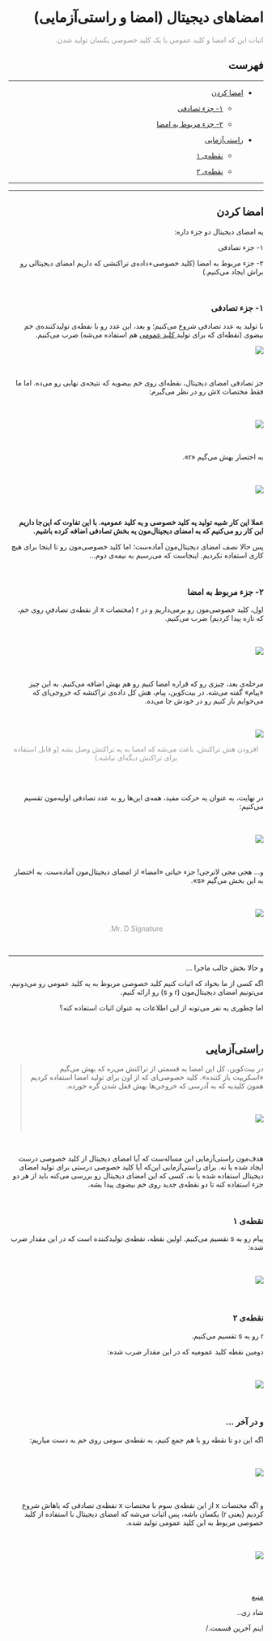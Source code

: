 <div dir="rtl">
    <h1>امضاهای دیجیتال (امضا و راستی‌آزمایی)</h1>
    <p><span style="color: #999999;">
            اثبات این که امضا و کلید عمومی با یک کلید خصوصی یکسان تولید شدن.
        </span></p>
    <h2>فهرست</h2>
    <hr>
    <ul>
        <li>
            <p><a href="#1">امضا کردن</a>
            <ul>
                <li>
                    <p><a href="#1-1">۱- جزء تصادفی</a></p>
                </li>
                <li>
                    <p><a href="#1-2">۲- جزء مربوط به امضا</a></p>
                </li>
            </ul>
            </p>
        </li>
        <li>
            <p><a href="#2">راستی‌آزمایی</a>
            <ul>
                <li>
                    <p><a href="#2-1">نقطه‌ی ۱</a></p>
                </li>
                <li>
                    <p><a href="#2-2">نقطه‌ی ۲</a></p>
                </li>
            </ul>
            </p>
        </li>
    </ul>
    <hr>
    <hr>
    <h2 id="1">امضا کردن</h2>
    <p>یه امضای دیجیتال دو جزء داره: </p>
    <p>۱- جزء تصادفی</p>
    <p>۲- جزء مربوط به امضا (کلید خصوصی+داده‌ی تراکنشی که داریم امضای دیجیتالی رو براش ایجاد می‌کنیم.)</p>
    <br>
    <h3 id="1-1">۱- جزء تصادفی</h3>
    <p>با تولید یه عدد تصادفی شروع می‌کنیم؛ و بعد، این عدد رو با نقطه‌ی تولیدکننده‌ی خم بیضوی (نقطه‌ای که برای تولید<a
            href="Public%20Keys.md"> کلید عمومی</a> هم
        استفاده می‌شه) ضرب می‌کنیم.
    </p>
    <img style="display: block; margin-left: auto; margin-right: auto;"
        src="./beginners/guide/digital-signatures/04-signing-random-point.png">
    <br>
    <br>
    <p>جز تصادفی امضای دیجیتال، نقطه‌ای روی خم بیضویه که نتیجه‌ی نهایی رو می‌ده. اما ما فقط مختصات xش رو در نظر می‌گیرم:
    </p>
    <br>
    <br>
    <img style="display: block; margin-left: auto; margin-right: auto;"
        src="./beginners/guide/digital-signatures/04-signing-random-point-x.png">
    <br>
    <br>
    <p>به اختصار بهش می‌گیم «r». </p>
    <br>
    <br>
    <img style="display: block; margin-left: auto; margin-right: auto;"
        src="./beginners/guide/digital-signatures/04-signing-random-r.png">
    <br>
    <br>
    <p><strong>عملا این کار شبیه تولید یه کلید خصوصی و یه کلید عمومیه. با این تفاوت که این‌جا داریم این کار رو می‌کنیم
            که به امضای
            دیجیتال‌مون یه بخش تصادفی اضافه کرده باشیم.
        </strong></p>
    <p>پس حالا نصف امضای دیجیتال‌مون آماده‌ست؛ اما کلید خصوصی‌مون رو تا اینجا برای هیچ کاری استفاده نکردیم. اینجاست که
        می‌رسیم به نیمه‌ی دوم...</p>
    <br>
    <h3 id="1-2">۲- جزء مربوط به امضا</h3>
    <p>اول، کلید خصوصی‌مون رو برمی‌داریم و در r (مختصات x از نقطه‌ی تصادفیِ روی خم، که تازه پیدا کردیم) ضرب می‌کنیم.
    </p>
    <br>
    <br>
    <img style="display: block; margin-left: auto; margin-right: auto;"
        src="./beginners/guide/digital-signatures/04-signing-signature-r-privkey.png">
    <br>
    <br>
    <p>مرحله‌ی بعد، چیزی رو که قراره امضا کنیم رو هم بهش اضافه می‌کنیم. به این چیز «پیام» گفته می‌شه. در بیت‌کوین،
        پیام، هش کل داده‌ی تراکنشه که خروجی‌ای که می‌خوایم باز کنیم رو در خودش جا می‌ده.
    </p>
    <br>
    <br>
    <img style="display: block; margin-left: auto; margin-right: auto;"
        src="./beginners/guide/digital-signatures/04-signing-signature-r-privkey-thing.png">
    <p style="color: #999999; text-align: center;"> افزودن هش تراکنش، باعث می‌شه که امضا به یه تراکنش وصل بشه (و قابل
        استفاده برای تراکنش دیگه‌ای نباشه.)</p>
    <br>
    <br>
    <p>در نهایت، به عنوان یه حرکت مفید، همه‌ی این‌ها رو به عدد تصادفی اولیه‌مون تقسیم می‌کنیم:</p>
    <br>
    <br>
    <img style="display: block; margin-left: auto; margin-right: auto;"
        src="./beginners/guide/digital-signatures/04-signing-signature-r-privkey-thing-randnum.png">
    <br>
    <br>
    <p>و… هجی مجی لاترجی! جزء حیاتی «امضا» از امضای دیجیتال‌مون آماده‌ست. به اختصار به این بخش می‌گیم «s». </p>
    <br>
    <br>
    <img style="display: block; margin-left: auto; margin-right: auto;"
        src="./beginners/guide/digital-signatures/04-signing-signature-rs.png">
    <p style="color: #999999; text-align: center;">Mr. D Signature.</p>
    <br>
    <hr>
    <p>و حالا بخش جالب ماجرا … </p>
    <p>
        اگه کسی از ما بخواد که اثبات کنیم کلید خصوصی مربوط به یه کلید عمومی رو می‌دونیم، می‌تونیم امضای دیجیتال‌مون
        (r و s)‌ رو ارائه کنیم.
    </p>
    <p>
        اما چطوری یه نفر می‌تونه از این اطلاعات به عنوان اثبات استفاده کنه؟
    </p>
    <br>
    <h2 id="2">راستی‌آزمایی </h2>
    <blockquote>
        <p>در بیت‌کوین، کل این امضا به قسمتی از تراکنش می‌ره که بهش می‌گیم «اسکریپت باز کننده». کلید
            خصوصی‌ای که از اون برای تولید امضا استفاده کردیم همون کلیدیه که به آدرسی که خروجی‌ها بهش قفل شدن
            گره خورده. </p>
        <br>
        <br>
        <img style="display: block; margin-left: auto; margin-right: auto;"
            src="./beginners/guide/digital-signatures/05-verifying-goal.png">
        <br>
    </blockquote>
    <br>
    <p>
        هدف‌مون راستی‌آزمایی این مساله‌ست که آیا امضای دیجیتال از کلید خصوصی درست ایجاد شده یا نه.
        برای راستی‌آزمایی این‌که آیا کلید خصوصی درستی برای تولید امضای دیجیتال استفاده شده یا نه، کسی که این امضای
        دیجیتال رو بررسی
        می‌کنه باید از هر دو جزء استفاده کنه تا دو نقطه‌ی جدید روی خم بیضوی پیدا بشه.
    </p>
    <br>
    <h3 id="2-1">نقطه‌ی ۱</h3>
    <p>پیام رو به s‌ تقسیم می‌کنیم. اولین نقطه، نقطه‌ی تولیدکننده است که در این مقدار ضرب شده: </p>
    <br><br>
    <img style="display: block; margin-left: auto; margin-right: auto;"
        src="./beginners/guide/digital-signatures/05-verifying-point1.png">
    <br><br>
    <h3 id="2-2">نقطه‌ی ۲</h3>
    <p>r رو به s تقسیم می‌کنیم. </p>
    <p>دومین نقطه کلید عمومیه که در این مقدار ضرب شده:</p>
    <br>
    <br>
    <img style="display: block; margin-left: auto; margin-right: auto;"
        src="./beginners/guide/digital-signatures/05-verifying-point2.png">
    <br><br>
    <h3>و در آخر … </h3>
    <p>اگه این دو تا نقطه رو با هم جمع کنیم، یه نقطه‌ی سومی روی خم به دست میاریم: </p>
    <br><br><img style="display: block; margin-left: auto; margin-right: auto;"
        src="./beginners/guide/digital-signatures/05-verifying-add.png"><br><br>
    <p>و اگه مختصات x از این نقطه‌ی سوم با مختصات x‌ نقطه‌ی تصادفی که باهاش شروع کردیم (یعنی r) یکسان باشه، پس اثبات
        می‌شه
        که امضای دیجیتال با استفاده از کلید خصوصی مربوط به این کلید عمومی تولید شده.
    </p>
    <br><br>
    <img style="display: block; margin-left: auto; margin-right: auto;"
        src="./beginners/guide/digital-signatures/05-verifying-final.png"/>
    <br><br>
    <br>
    <p><a href="https://learnmeabitcoin.com/beginners/guide/digital-signatures">منبع</a></p>
    <p>شاد زی..</p>
    <p>اینم آخرین قسمت./</p>
</div>
